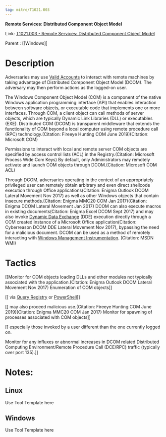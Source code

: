 ```yaml
---
tag: mitre/T1021.003
---
```


**Remote Services: Distributed Component Object Model**

Link: [T1021.003 - Remote Services: Distributed Component Object Model](https://attack.mitre.org/techniques/T1021/003)

Parent : [[Windows]]


# Description

Adversaries may use [Valid Accounts](https://attack.mitre.org/techniques/T1078) to interact with remote machines by taking advantage of Distributed Component Object Model (DCOM). The adversary may then perform actions as the logged-on user.

The Windows Component Object Model (COM) is a component of the native Windows application programming interface (API) that enables interaction between software objects, or executable code that implements one or more interfaces. Through COM, a client object can call methods of server objects, which are typically Dynamic Link Libraries (DLL) or executables (EXE). Distributed COM (DCOM) is transparent middleware that extends the functionality of COM beyond a local computer using remote procedure call (RPC) technology.(Citation: Fireeye Hunting COM June 2019)(Citation: Microsoft COM)

Permissions to interact with local and remote server COM objects are specified by access control lists (ACL) in the Registry.(Citation: Microsoft Process Wide Com Keys) By default, only Administrators may remotely activate and launch COM objects through DCOM.(Citation: Microsoft COM ACL)

Through DCOM, adversaries operating in the context of an appropriately privileged user can remotely obtain arbitrary and even direct shellcode execution through Office applications(Citation: Enigma Outlook DCOM Lateral Movement Nov 2017) as well as other Windows objects that contain insecure methods.(Citation: Enigma MMC20 COM Jan 2017)(Citation: Enigma DCOM Lateral Movement Jan 2017) DCOM can also execute macros in existing documents(Citation: Enigma Excel DCOM Sept 2017) and may also invoke [Dynamic Data Exchange](https://attack.mitre.org/techniques/T1559/002) (DDE) execution directly through a COM created instance of a Microsoft Office application(Citation: Cyberreason DCOM DDE Lateral Movement Nov 2017), bypassing the need for a malicious document. DCOM can be used as a method of remotely interacting with [Windows Management Instrumentation](https://attack.mitre.org/techniques/T1047). (Citation: MSDN WMI)

# Tactics


[[Monitor for COM objects loading DLLs and other modules not typically associated with the application.(Citation: Enigma Outlook DCOM Lateral Movement Nov 2017) Enumeration of COM objects]]

[[ via [Query Registry](https://attack.mitre.org/techniques/T1012) or [PowerShell](https://attack.mitre.org/techniques/T1059/001)]]

[[ may also proceed malicious use.(Citation: Fireeye Hunting COM June 2019)(Citation: Enigma MMC20 COM Jan 2017) Monitor for spawning of processes associated with COM objects]]

[[ especially those invoked by a user different than the one currently logged on.

Monitor for any influxes or abnormal increases in DCOM related Distributed Computing Environment/Remote Procedure Call (DCE/RPC) traffic (typically over port 135).]]


# Notes:

## Linux

Use Tool Template here

## Windows

Use Tool Template here